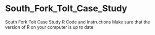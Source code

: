 # South_Fork_Tolt_Case_Study
South Fork Tolt Case Study R Code and Instructions 
Make sure that the version of R on your computer is up to date

